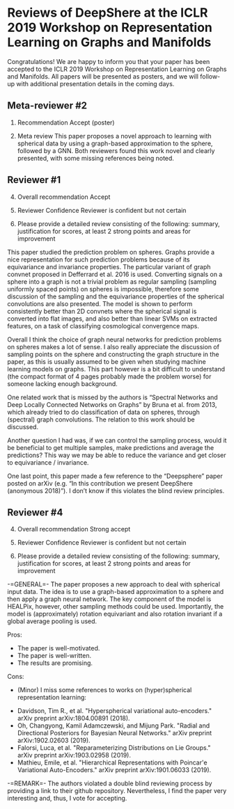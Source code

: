 # Reviews of DeepShere at the ICLR 2019 Workshop on Representation Learning on Graphs and Manifolds

Congratulations! We are happy to inform you that your paper has been accepted to the ICLR 2019 Workshop on Representation Learning on Graphs and Manifolds. All papers will be presented as posters, and we will follow-up with additional presentation details in the coming days.

## Meta-reviewer #2

1. Recommendation
Accept (poster)

2. Meta review
This paper proposes a novel approach to learning with spherical data by using a graph-based approximation to the sphere, followed by a GNN. Both reviewers found this work novel and clearly presented, with some missing references being noted.

## Reviewer #1

4. Overall recommendation
Accept

5. Reviewer Confidence
Reviewer is confident but not certain

6. Please provide a detailed review consisting of the following: summary, justification for scores, at least 2 strong points and areas for improvement

This paper studied the prediction problem on spheres. Graphs provide a nice representation for such prediction problems because of its equivariance and invariance properties. The particular variant of graph convnet proposed in Defferrard et al. 2016 is used. Converting signals on a sphere into a graph is not a trivial problem as regular sampling (sampling uniformly spaced points) on spheres is impossible, therefore some discussion of the sampling and the equivariance properties of the spherical convolutions are also presented. The model is shown to perform consistently better than 2D convnets where the spherical signal is converted into flat images, and also better than linear SVMs on extracted features, on a task of classifying cosmological convergence maps.

Overall I think the choice of graph neural networks for prediction problems on spheres makes a lot of sense. I also really appreciate the discussion of sampling points on the sphere and constructing the graph structure in the paper, as this is usually assumed to be given when studying machine learning models on graphs. This part however is a bit difficult to understand (the compact format of 4 pages probably made the problem worse) for someone lacking enough background.

One related work that is missed by the authors is “Spectral Networks and Deep Locally Connected Networks on Graphs” by Bruna et al. from 2013, which already tried to do classification of data on spheres, through (spectral) graph convolutions. The relation to this work should be discussed.

Another question I had was, if we can control the sampling process, would it be beneficial to get multiple samples, make predictions and average the predictions? This way we may be able to reduce the variance and get closer to equivariance / invariance.

One last point, this paper made a few reference to the “Deepsphere” paper posted on arXiv (e.g. “In this contribution we present DeepShere (anonymous 2018)”). I don’t know if this violates the blind review principles.

## Reviewer #4

4. Overall recommendation
Strong accept

5. Reviewer Confidence
Reviewer is confident but not certain

6. Please provide a detailed review consisting of the following: summary, justification for scores, at least 2 strong points and areas for improvement

-=GENERAL=-
The paper proposes a new approach to deal with spherical input data. The idea is to use a graph-based approximation to a sphere and then apply a graph neural network. The key component of the model is HEALPix, however, other sampling methods could be used. Importantly, the model is (approximately) rotation equivariant and also rotation invariant if a global average pooling is used.

Pros:
+ The paper is well-motivated.
+ The paper is well-written.
+ The results are promising.

Cons:
- (Minor) I miss some references to works on (hyper)spherical representation learning:
* Davidson, Tim R., et al. "Hyperspherical variational auto-encoders." arXiv preprint arXiv:1804.00891 (2018).
* Oh, Changyong, Kamil Adamczewski, and Mijung Park. "Radial and Directional Posteriors for Bayesian Neural Networks." arXiv preprint arXiv:1902.02603 (2019).
* Falorsi, Luca, et al. "Reparameterizing Distributions on Lie Groups." arXiv preprint arXiv:1903.02958 (2019).
* Mathieu, Emile, et al. "Hierarchical Representations with Poincar\'e Variational Auto-Encoders." arXiv preprint arXiv:1901.06033 (2019).

-=REMARK=-
The authors violated a double blind reviewing process by providing a link to their github repository. Nevertheless, I find the paper very interesting and, thus, I vote for accepting.
